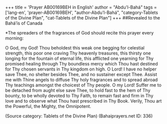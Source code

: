 +++
title = 'Prayer AB00169BEH in English'
author = "Abdu'l-Bahá"
tags = ['lang-en', 'prayer-AB00169BEH', "author-Abdu'l-Bahá", "category-Tablets of the Divine Plan", "cat-Tablets of the Divine Plan"]
+++
##Revealed to the Bahá’ís of Canada


*The spreaders of the fragrances of God should recite this prayer every morning:



O God, my God!  Thou beholdest this weak one begging for celestial strength, this poor one craving Thy heavenly treasures, this thirsty one longing for the fountain of eternal life, this afflicted one yearning for Thy promised healing through Thy boundless mercy which Thou hast destined for Thy chosen servants in Thy kingdom on high.
O Lord!  I have no helper save Thee, no shelter besides Thee, and no sustainer except Thee.  Assist me with Thine angels to diffuse Thy holy fragrances and to spread abroad Thy teachings amongst the choicest of Thy people.
O my Lord!  Suffer me to be detached from aught else save Thee, to hold fast to the hem of Thy bounty, to be wholly devoted to Thy Faith, to remain fast and firm in Thy love and to observe what Thou hast prescribed in Thy Book.
Verily, Thou art the Powerful, the Mighty, the Omnipotent.

(Source category: Tablets of the Divine Plan)
(Bahaiprayers.net ID: 336)

